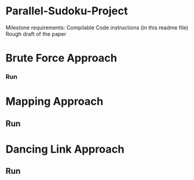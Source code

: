 # Parallel-Sudoku-Project




Milestone requirements:
Compilable Code instructions (in this readme file)
Rough draft of the paper

# Brute Force Approach

### Run

# Mapping Approach

## Run

# Dancing Link Approach

## Run
